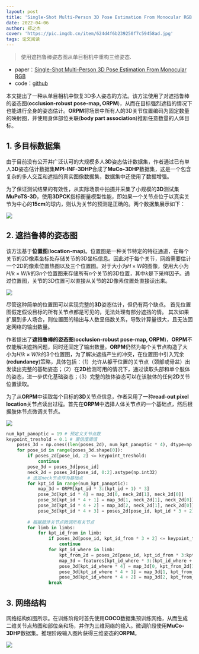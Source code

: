 ```yaml
---
layout: post
title: 'Single-Shot Multi-Person 3D Pose Estimation From Monocular RGB'
date: 2022-04-06
author: 郑之杰
cover: 'https://pic.imgdb.cn/item/624d4f6b239250f7c59458ad.jpg'
tags: 论文阅读
---
```


> 使用遮挡鲁棒姿态图从单目相机中重构三维姿态.

- paper：[Single-Shot Multi-Person 3D Pose Estimation From Monocular RGB](https://arxiv.org/abs/1712.03453)
- code：[github](https://github.com/Daniil-Osokin/lightweight-human-pose-estimation-3d-demo.pytorch)

本文提出了一种从单目相机中恢复3D多人姿态的方法。该方法使用了对遮挡鲁棒的姿态图(**occlusion-robust pose-map, ORPM**)，从而在目标强烈遮挡的情况下也能进行全身的姿态估计。**ORPM**将场景中所有人的3D关节位置编码为固定数量的映射图，并使用身体部位关联(**body part association**)推断任意数量的人体目标。

## 1. 多目标数据集

由于目前没有公开并广泛认可的大规模多人**3D**姿态估计数据集，作者通过已有单人**3D**姿态估计数据集**MPI-INF-3DHP**合成了**MuCo-3DHP**数据集，这是一个包含复杂的多人交互和遮挡的真实图像数据集，数据集中还使用了数据增强。

为了保证测试结果的有效性，从实际场景中拍摄并采集了小规模的**3D**测试集**MuPoTS-3D**，使用**3DPCK**指标衡量模型性能，即如果一个关节点位于以真实关节为中心的**15cm**的球内，则认为关节的预测是正确的。两个数据集展示如下：

![](https://pic.imgdb.cn/item/624d5567239250f7c5a1d2db.jpg)

## 2. 遮挡鲁棒的姿态图

该方法基于**位置图**(**location-map**)。位置图是一种关节特定的特征通道，在每个关节的2D像素坐标处存储关节的3D坐标信息。因此对于每个关节，网络需要估计一个2D的像素位置热图以及三个位置图。对于大小为$H \times W$的图像，使用大小为$H/k \times W/k$的$3n$个位置图来存储所有$n$个关节的3D位置，其中$k$是下采样因子。通过位置图，关节的3D位置可以直接从关节的2D像素位置处直接读出来。

![](https://pic.imgdb.cn/item/624d5850239250f7c5a8419e.jpg)

尽管这种简单的位置图可以实现完整的**3D**姿态估计，但仍有两个缺点。 首先位置图假定假设目标的所有关节点都是可见的，无法处理有部分遮挡的情。 其次如果扩展到多人场合，则位置图的输出与人数呈倍数关系，导致计算量很大，且无法固定网络的输出数量。

作者提出了**遮挡鲁棒的姿态图**(**occlusion-robust pose-map, ORPM**)，**ORPM**不仅能解决遮挡问题，同时还固定了输出数量。**ORPM**仍然为每个关节点构造了大小为$H/k \times W/k$的$3$个位置图，为了解决遮挡产生的冲突，在位置图中引入冗余(**redundancy**)策略，具体包括：（1）允许从躯干位置的关节点（颈部或骨盆）出发读出完整的基础姿态；（2）在**2D**检测可用的情况下，通过读取头部和单个肢体的姿态，进一步优化基础姿态；（3）完整的肢体姿态可以在该肢体的任何**2D**关节位置读取。 

为了从**ORPM**中读取每个目标的**3D**关节点信息，作者采用了一种**read-out pixel location**关节点读出过程。首先在**ORPM**中选择人体关节点的一个基础点，然后根据肢体节点微调关节点。

![](https://pic.imgdb.cn/item/627f7c210947543129abe3ff.jpg)

```python
num_kpt_panoptic = 19 # 预定义关节点数
keypoint_treshold = 0.1 # 置信度阈值
    poses_3d = np.ones((len(poses_2d), num_kpt_panoptic * 4), dtype=np.float32) * -1 # 三维坐标及关节点的置信度
    for pose_id in range(poses_3d.shape[0]):
        if poses_2d[pose_id, 2] <= keypoint_treshold:
            continue
        pose_3d = poses_3d[pose_id]
        neck_2d = poses_2d[pose_id, 0:2].astype(np.int32)
        # 选定neck节点作为基础点
        for kpt_id in range(num_kpt_panoptic):
            map_3d = ORPM[kpt_id * 3:(kpt_id + 1) * 3]  
            pose_3d[kpt_id * 4] = map_3d[0, neck_2d[1], neck_2d[0]]
            pose_3d[kpt_id * 4 + 1] = map_3d[1, neck_2d[1], neck_2d[0]]
            pose_3d[kpt_id * 4 + 2] = map_3d[2, neck_2d[1], neck_2d[0]]
            pose_3d[kpt_id * 4 + 3] = poses_2d[pose_id, kpt_id * 3 + 2]
           
        # 根据肢体关节点微调所有关节点
        for limb in limbs:
            for kpt_id_from in limb:
                if poses_2d[pose_id, kpt_id_from * 3 + 2] <= keypoint_treshold:
                    continue
                for kpt_id_where in limb:
                    kpt_from_2d = poses_2d[pose_id, kpt_id_from * 3:kpt_id_from * 3 + 2].astype(np.int32)
                    map_3d = features[kpt_id_where * 3:(kpt_id_where + 1) * 3]
                    pose_3d[kpt_id_where * 4] = map_3d[0, kpt_from_2d[1], kpt_from_2d[0]]
                    pose_3d[kpt_id_where * 4 + 1] = map_3d[1, kpt_from_2d[1], kpt_from_2d[0]]
                    pose_3d[kpt_id_where * 4 + 2] = map_3d[2, kpt_from_2d[1], kpt_from_2d[0]]
                break
```

## 3. 网络结构

网络结构如图所示。在训练阶段时首先使用**COCO**数据集预训练网络，从而生成二维关节点热图和部位亲和场，并作为三维网络的输入。微调阶段使用**MuCo-3DHP**数据集。推理阶段输入图片获得三维姿态的**ORPM**。

![](https://pic.imgdb.cn/item/627f7f1e0947543129b63bac.jpg)